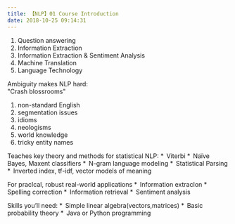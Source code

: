 ```yaml
---
title: 【NLP】01 Course Introduction
date: 2018-10-25 09:14:31
---
```


1. Question answering
2. Information Extraction
3. Information Extraction & Sentiment Analysis
4. Machine Translation
5. Language Technology

Ambiguity makes NLP hard:<br/>
"Crash blossrooms"<br/>
1. non-standard English
2. segmentation issues
3. idioms
4. neologisms
5. world knowledge
6. tricky entity names

Teaches key theory and methods for statistical NLP:
*  Viterbi
*  Naïve Bayes, Maxent classifiers
*  N-gram language modeling
*  Statistical Parsing
*  Inverted index, tf-idf, vector models of meaning

For pracIcal, robust real-world applications
*  Information extracIon
*  Spelling correction
*  Information retrieval
*  Sentiment analysis

Skills you’ll need:
*  Simple linear algebra(vectors,matrices)
*  Basic probability theory
*  Java or Python programming
